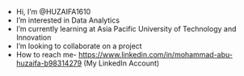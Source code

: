 - Hi, I’m @HUZAIFA1610
- I’m interested in Data Analytics
- I’m currently learning at Asia Pacific University of Technology and Innovation
- I’m looking to collaborate on a project
- How to reach me- https://www.linkedin.com/in/mohammad-abu-huzaifa-b98314279 (My LinkedIn Account)

<!---
HUZAIFA1610/HUZAIFA1610 is a ✨ special ✨ repository because its `README.md` (this file) appears on your GitHub profile.
You can click the Preview link to take a look at your changes.
--->
